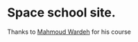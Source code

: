 # Space school site.  
  
Thanks to [Mahmoud Wardeh](https://openclassrooms.com/fr/courses/5664281-create-web-sites-quickly-and-efficiently-with-bootstrap-4) for his course